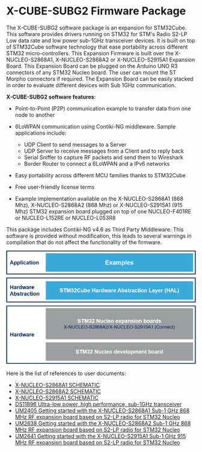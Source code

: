 # X-CUBE-SUBG2 Firmware Package

The X-CUBE-SUBG2 software package is an expansion for STM32Cube. This software provides drivers running on STM32 for STM's Radio S2-LP Low data rate and low power sub-1GHz transceiver devices. It is built on top of STM32Cube software technology that ease portability across different STM32 micro-controllers. This Expansion Firmware is built over the X-NUCLEO-S2868A1, X-NUCLEO-S2868A2 or X-NUCLEO-S2915A1 Expansion Board. This Expansion Board can be plugged on the Arduino UNO R3 connectors of any STM32 Nucleo board. The user can mount the ST Morpho connectors if required. The Expansion Board can be easily stacked in order to evaluate different devices with Sub 1GHz communication.

**X-CUBE-SUBG2 software features**:

- Point-to-Point (P2P) communication example to transfer data from one node to another

- 6LoWPAN communication using Contiki-NG middleware. Sample applications include:

  - UDP Client to send messages to a Server
  - UDP Server to receive messages from a Client and to reply back
  - Serial Sniffer to capture RF packets and send them to Wireshark
  - Border Router to connect a 6LoWPAN and a IPv6 networks

- Easy portability across different MCU families thanks to STM32Cube

- Free user-friendly license terms

- Example implementation available on the X-NUCLEO-S2868A1 (868 Mhz), X-NUCLEO-S2868A2 (868 Mhz) or X-NUCLEO-S2915A1 (915 Mhz) STM32 expansion board plugged on top of one NUCLEO-F401RE or NUCLEO-L152RE or NUCLEO-L053R8

This package includes Contiki-NG v4.6 as Third Party Middleware. This
software is provided without modification, this leads to several warnings
in compilation that do not affect the functionality of the firmware.

[![The X-CUBE-SUBG2 package contents](_htmresc/SUBG2-arch.png)]()

Here is the list of references to user documents:


- [X-NUCLEO-S2868A1 SCHEMATIC](https://www.st.com/resource/en/schematic_pack/x-nucleo-s2868a1_schematic.pdf)
- [X-NUCLEO-S2868A2 SCHEMATIC](https://www.st.com/resource/en/schematic_pack/x-nucleo-s2868a2_schematic.pdf)
- [X-NUCLEO-S2915A1 SCHEMATIC](https://www.st.com/resource/en/schematic_pack/x-nucleo-s2915a1_schematic.pdf)
- [DS11896 Ultra-low power, high performance, sub-1GHz transceiver](https://www.st.com/resource/en/datasheet/s2-lp.pdf)
- [UM2405 Getting started with the X-NUCLEO-S2868A1 Sub-1 GHz 868 MHz RF expansion board based on S2-LP radio for STM32 Nucleo](https://www.st.com/resource/en/user_manual/dm00498153.pdf)
- [UM2638 Getting started with the X-NUCLEO-S2868A2 Sub-1 GHz 868 MHz RF expansion board based on S2-LP radio for STM32 Nucleo](https://www.st.com/resource/en/user_manual/dm00656126.pdf)
- [UM2641 Getting started with the X-NUCLEO-S2915A1 Sub-1 GHz 915 MHz RF expansion board based on S2-LP radio for STM32 Nucleo](https://www.st.com/resource/en/user_manual/dm00660355.pdf)
